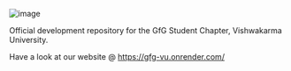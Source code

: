![image](https://github.com/user-attachments/assets/5dacc23c-9100-48bc-b281-45512253a7cd)

Official development repository for the GfG Student Chapter, Vishwakarma University.

Have a look at our website @ https://gfg-vu.onrender.com/
